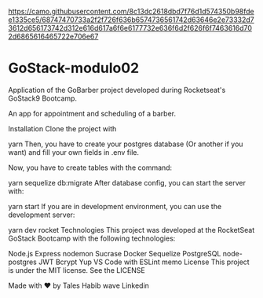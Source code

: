 https://camo.githubusercontent.com/8c13dc2618dbd7f76d1d574350b98fdee1335ce5/68747470733a2f2f726f636b6574736561742d63646e2e73332d73612d656173742d312e616d617a6f6e6177732e636f6d2f626f6f7463616d702d6865616465722e706e67

# GoStack-modulo02
Application of the GoBarber project developed during Rocketseat's GoStack9 Bootcamp.

An app for appointment and scheduling of a barber.

Installation
Clone the project with


yarn
Then, you have to create your postgres database (Or another if you want) and fill your own fields in .env file.

Now, you have to create tables with the command:

yarn sequelize db:migrate
After database config, you can start the server with:

yarn start
If you are in development environment, you can use the development server:

yarn dev
rocket Technologies
This project was developed at the RocketSeat GoStack Bootcamp with the following technologies:

Node.js
Express
nodemon
Sucrase
Docker
Sequelize
PostgreSQL
node-postgres
JWT
Bcrypt
Yup
VS Code with ESLint
memo License
This project is under the MIT license. See the LICENSE

Made with ♥ by Tales Habib wave Linkedin

